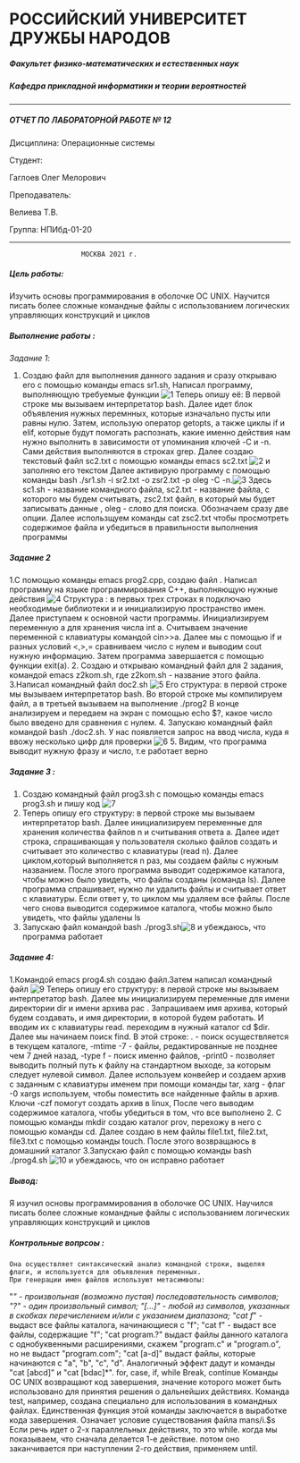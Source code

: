 # РОССИЙСКИЙ УНИВЕРСИТЕТ ДРУЖБЫ НАРОДОВ
##### Факультет физико-математических и естественных наук
##### Кафедра прикладной информатики и теории вероятностей
________________________________________
##### ОТЧЕТ ПО ЛАБОРАТОРНОЙ РАБОТЕ № 12

Дисциплина: Операционные системы

Студент:

Гаглоев Олег Мелорович

Преподаватель:

Велиева Т.В.

Группа: НПИбд-01-20
_______________________________________

                      МОСКВА 2021 г.


##### Цель работы:

Изучить основы программирования в оболочке ОС UNIX. Научится писать более сложные командные файлы с использованием логических управляющих конструкций и циклов

##### Выполнение работы :
*Задание 1*:
 1.	Создаю файл для выполнения данного задания и сразу открываю его с помощью команды emacs sr1.sh,  Написал программу, выполняющую требуемые функции  ![1](https://i.imgur.com/RCTJVeU.png)
 Теперь опишу её: В первой строке мы вызываем интерпретатор bash. Далее идет блок объявления нужных перемнных, которые изначально пусты или равны нулю. Затем, использую  оператор getopts,  а также циклы if и elif, которые будут помогать распознать, какие именно действия нам нужно выполнить в зависимости от упоминания ключей -C и -n. Сами действия выполняются в строках grep.
 Далее создаю текстовый файл sc2.txt с помощью команды emacs sc2.txt
 ![2](https://i.imgur.com/KgJhmg6.png)
 и заполняю его текстом 
 Далее активирую программу с помощью команды bash ./sr1.sh -i sr2.txt -o zsr2.txt -p oleg  -C -n.![3](https://i.imgur.com/twii9ev.png)
 Здесь sc1.sh - название командного файла, sc2.txt - название файла, с которого мы будем считывать, zsc2.txt файл, в который мы будет записывать данные , oleg - слово для поиска. Обозначаем сразу две опции.
 Далее использщуем команды cat zsc2.txt  чтобы просмотреть содержимое файла и убедиться в правильности выполнения программы
 ##### Задание 2
1.C помощью команды emacs prog2.cpp, создаю файл . Написал программу на языке программирования С++, выполняющую нужные действия  ![4](https://i.imgur.com/QkWwNCy.png)
Структура : в первых трех строках я подключаю необходимые библиотеки и и инициализирую пространство имен. Далее приступаем к основной части программы. Инициализируем переменную a для хранения числа int a. Считываем значение переменной с клавиатуры командой cin>>a. Далее мы с помощью if и разных условий <,>,= сравниваем число с нулем и выводим cout нужную информацию. Затем программа завершается с помощью функции exit(a).
2.	Создаю и открываю командный файл для 2 задания, командой emacs z2kom.sh, где z2kom.sh - название этого файла.
 3.Написал командный файл doc2.sh ![5](https://i.imgur.com/YRdpDET.png)
 Его структура: в первой строке мы вызываем интерпретатор bash. Во второй строке мы компилируем файл, а в третьей вызываем на выполнение ./prog2 В конце анализируем и передаем на экран с помощью echo $?, какое число было введено для сравнения с нулем.
4. Запускаю командный файл командой bash ./doc2.sh. У нас появляется запрос на ввод числа, куда я ввожу несколько цифр для проверки  ![6](https://i.imgur.com/SLP114E.png)
5. Видим, что программа выводит нужную фразу и число, т.е работает верно
##### Задание 3 :
1. Создаю командный файл prog3.sh с помощью команды emacs prog3.sh и пишу код ![7](https://i.imgur.com/wKs8tQQ.png)
2. Теперь опишу его структуру: в первой строке мы вызываем интерпретатор  bash. Далее инициализируем переменные для хранения количества файлов n и считывания ответа a. Далее идет строка, спрашивающая у пользователя сколько файлов создать и считывает это количество с клавиатуры (read n). Далее циклом,который выполняется n раз, мы создаем файлы с нужным названием. После этого программа выводит содержимое каталога, чтобы можно было увидеть, что файлы созданы (команда ls). Далее программа спрашивает, нужно ли удалить файлы и считывает ответ с клавиатуры. Если ответ y, то циклом мы удаляем все файлы. После чего снова выводится содержимое каталога, чтобы можно было увидеть, что файлы удалены ls
3. Запускаю файл командой bash ./prog3.sh![8](https://i.imgur.com/wbnWmLZ.png) и убеждаюсь, что программа работает
##### Задание 4:
1.Командой emacs prog4.sh cоздаю файл.Затем написал командный файл ![9](https://i.imgur.com/mlh8EQv.png)
Теперь опишу его структуру: в первой строке мы вызываем интерпретатор bash. Далее мы инициализируем переменные для имени директории dir и имени архива pac . Запрашиваем имя архива, который будем создавать, и имя директории, в которой будем работать. И вводим их с клавиатуры read. переходим в нужный каталог cd $dir. Далее мы начинаем поиск find. В этой строке: . - поиск осуществляется в текущем каталоге, -mtime -7 - файлы, редактированные не позднее чем 7 дней назад, -type f - поиск именно файлов, -print0 - позволяет выводить полный путь к файлу на стандартном выходе, за которым следует нулевой символ. Далее используем конвейер и создаем архив с заданным с клавиатуры именем при помощи команды tar, xarg - флаг -0 xargs используем, чтобы поместить все найденные файлы в архив. Ключи -czf помогут создать архив в linux, После чего выводим содержимое каталога, чтобы убедиться в том, что все выполнено
2.	С помощью команды mkdir создаю каталог prov, перехожу в него с помощью команды cd. Далее создаю в нем файлы file1.txt, file2.txt, file3.txt с помощью команды touch. После этого возвращаюсь в домашний каталог 
3.Запускаю файл с помощью команды bash ./prog4.sh ![10](https://i.imgur.com/gqzonht.png) и убеждаюсь, что он исправно работает
##### Вывод: 
Я изучил основы программирования в оболочке ОС UNIX. Научился писать более сложные командные файлы с использованием логических управляющих конструкций и циклов
##### Контрольные вопрсоы :
	Она осуществляет синтаксический анализ командной строки, выделяя флаги, и используется для объявления переменных.
	При генерации имен файлов используют метасимволы:
"*" - произвольная (возможно пустая) последовательность символов;
"?" - один произвольный символ;
"[...]" - любой из символов, указанных в скобках перечислением и/или с указанием диапазона;
"cat f*" - выдаст все файлы каталога, начинающиеся с "f";
"cat f" - выдаст все файлы, содержащие "f";
"cat program.?" выдаст файлы данного каталога с однобуквенными расширениями, скажем "program.c" и "program.o", но не выдаст "program.com";
"cat [a-d]" выдаст файлы, которые начинаются с "a", "b", "c", "d". Аналогичный эффект дадут и команды "cat [abcd]" и "cat [bdac]*".
	for, case, if, while
	Break, continue
	Команды ОС UNIX возвращают код завершения, значение которого может быть использовано для принятия решения о дальнейших действиях. Команда test, например, создана специально для использования в командных файлах. Единственная функция этой команды заключается в выработке кода завершения.
	Означает условие существования файла mans/i.$s
	Если речь идет о 2-х параллельных действиях, то это while. когда мы показываем, что сначала делается 1-е действие. потом оно заканчивается при наступлении 2-го действия, применяем until.

